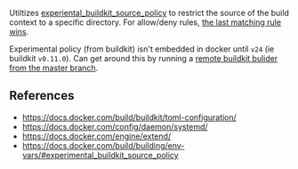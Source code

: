 Utiltizes [experiental_buildkit_source_policy](https://docs.docker.com/build/building/env-vars/#experimental_buildkit_source_policy) to restrict the source of the build context to a specific directory.  For allow/deny rules, [the last matching rule wins](https://github.com/moby/buildkit/blob/fdacdb78e93af76b0b4e53bfe6a1514fba34a378/sourcepolicy/engine.go#L114).


Experimental policy (from buildkit) isn't embedded in docker until `v24` (ie buildkit `v0.11.0`).  Can get around this by running a [remote buildkit bulider from the master branch](example_configs/allowed).

## References

- https://docs.docker.com/build/buildkit/toml-configuration/
- https://docs.docker.com/config/daemon/systemd/
- https://docs.docker.com/engine/extend/
- https://docs.docker.com/build/building/env-vars/#experimental_buildkit_source_policy